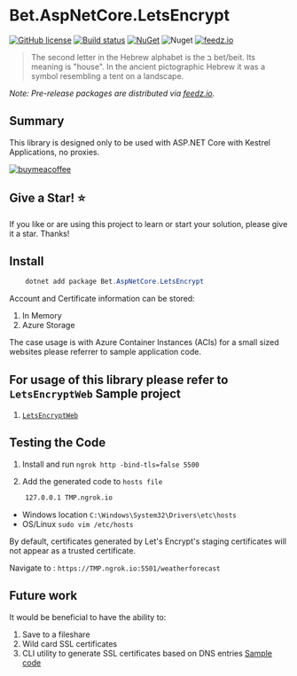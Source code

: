 # Bet.AspNetCore.LetsEncrypt

[![GitHub license](https://img.shields.io/badge/license-MIT-blue.svg?style=flat-square)](https://raw.githubusercontent.com/kdcllc/Bet.AspNetCore/master/LICENSE)
[![Build status](https://ci.appveyor.com/api/projects/status/fo9rakj7s7uhs3ij?svg=true)](https://ci.appveyor.com/project/kdcllc/bet-aspnetcore)
[![NuGet](https://img.shields.io/nuget/v/Bet.AspNetCore.LetsEncrypt.svg)](https://www.nuget.org/packages?q=Bet.AspNetCore.LetsEncrypt)
![Nuget](https://img.shields.io/nuget/dt/Bet.AspNetCore.LetsEncrypt)
[![feedz.io](https://img.shields.io/badge/endpoint.svg?url=https://f.feedz.io/kdcllc/bet-aspnetcore/shield/Bet.AspNetCore.LetsEncrypt/latest)](https://f.feedz.io/kdcllc/bet-aspnetcore/packages/Bet.AspNetCore.LetsEncrypt/latest/download)

> The second letter in the Hebrew alphabet is the ב bet/beit. Its meaning is "house". In the ancient pictographic Hebrew it was a symbol resembling a tent on a landscape.

*Note: Pre-release packages are distributed via [feedz.io](https://f.feedz.io/kdcllc/bet-aspnetcore/nuget/index.json).*

## Summary

This library is designed only to be used with ASP.NET Core with Kestrel Applications, no proxies.

[![buymeacoffee](https://www.buymeacoffee.com/assets/img/custom_images/orange_img.png)](https://www.buymeacoffee.com/vyve0og)

## Give a Star! :star:

If you like or are using this project to learn or start your solution, please give it a star. Thanks!

## Install

```csharp
    dotnet add package Bet.AspNetCore.LetsEncrypt
```

Account and Certificate information can be stored:

1. In Memory
2. Azure Storage

The case usage is with Azure Container Instances (ACIs) for a small sized websites please referrer to sample application code.

## For usage of this library please refer to `LetsEncryptWeb` Sample project

1. [`LetsEncryptWeb`](../LetsEncryptWeb/)

## Testing the Code

1. Install and run `ngrok http -bind-tls=false 5500`

2. Add the generated code to  `hosts file`

```txt
    127.0.0.1 TMP.ngrok.io
```

- Windows location     `C:\Windows\System32\Drivers\etc\hosts`
- OS/Linux `sudo vim /etc/hosts`

By default, certificates generated by Let's Encrypt's staging certificates will not appear as a trusted certificate.

Navigate to : `https://TMP.ngrok.io:5501/weatherforecast`

## Future work

It would be beneficial to have the ability to:

1. Save to a fileshare
2. Wild card SSL certificates
3. CLI utility to generate SSL certificates based on DNS entries [Sample code](https://github.com/jwendl/keyvault-demo.git)
